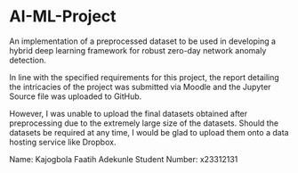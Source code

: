 # AI-ML-Project
An implementation of a preprocessed dataset to be used in developing a hybrid deep learning framework for robust zero-day network anomaly detection.

In line with the specified requirements for this project, the report detailing the intricacies of the project was submitted via Moodle and the Jupyter Source file was uploaded to GitHub.

However, I was unable to upload the final datasets obtained after preprocessing due to the extremely large size of the datasets. Should the datasets be required at any time, I would be glad to upload them onto a data hosting service like Dropbox.

Name: Kajogbola Faatih Adekunle
Student Number: x23312131
